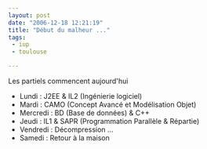 ```yaml
---
layout: post
date: "2006-12-18 12:21:19"
title: "Début du malheur ..."
tags:
 - iup
 - toulouse

---
```


Les partiels commencent aujourd'hui

  * Lundi : J2EE & IL2 (Ingénierie logiciel)
  * Mardi : CAMO (Concept Avancé et Modélisation Objet)
  * Mercredi : BD (Base de données) & C++
  * Jeudi : IL1 & SAPR (Programmation Parallèle & Répartie)
  * Vendredi : Décompression ...
  * Samedi : Retour à la maison
